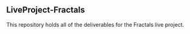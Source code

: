 ## LiveProject-Fractals

This repository holds all of the deliverables for the Fractals live project.
